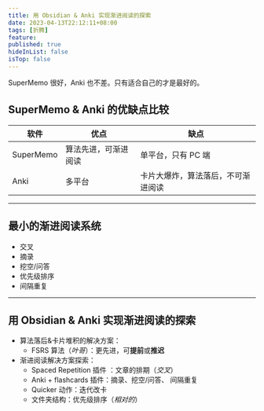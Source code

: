 ```yaml
---
title: 用 Obsidian & Anki 实现渐进阅读的探索
date: 2023-04-13T22:12:11+08:00
tags: [折腾]
feature: 
published: true
hideInList: false
isTop: false
---
```


SuperMemo 很好，Anki 也不差。只有适合自己的才是最好的。

<!--more-->

## SuperMemo & Anki 的优缺点比较
| 软件      | 优点                 | 缺点                               |
| --------- | -------------------- | ---------------------------------- |
| SuperMemo | 算法先进，可渐进阅读 | 单平台，只有 PC 端                 |
| Anki      | 多平台               | 卡片大爆炸，算法落后，不可渐进阅读 |

---

## 最小的渐进阅读系统
+ 交叉
+ 摘录
+ 挖空/问答
+ 优先级排序
+ 间隔重复

---

## 用 Obsidian & Anki 实现渐进阅读的探索
- 算法落后&卡片堆积的解决方案：
	- FSRS 算法（*叶哥*）：更先进，可**提前**或**推迟**
- 渐进阅读解决方案探索：
	- Spaced Repetition 插件 ：文章的排期（*交叉*）
	- Anki + flashcards 插件：摘录、挖空/问答、 间隔重复
	- Quicker 动作：迭代改卡
	- 文件夹结构：优先级排序（*相对的*）
